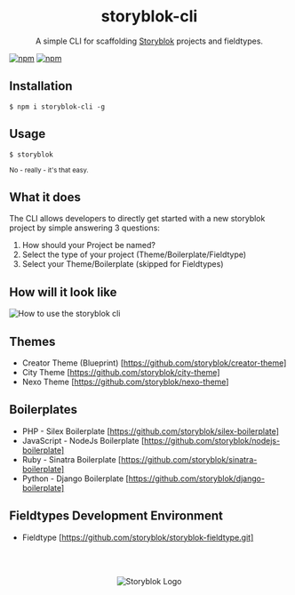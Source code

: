 <p align="center">
  <h1 align="center">storyblok-cli</h1>
  <p align="center">A simple CLI for scaffolding <a href="https://storyblok.com" target="_blank">Storyblok</a> projects and fieldtypes.</p>
</p>

[![npm](https://img.shields.io/npm/v/storyblok-cli.svg)](https://www.npmjs.com/package/storyblok-cli)
[![npm](https://img.shields.io/npm/dt/storyblok-cli.svg)](ttps://img.shields.io/npm/dt/storyblok-cli.svg)

## Installation
```
$ npm i storyblok-cli -g
```

## Usage
```
$ storyblok
```
<sub>No - really - it's that easy.</sub>

## What it does
The CLI allows developers to directly get started with a new storyblok project by simple answering 3 questions:
1. How should your Project be named?
2. Select the type of your project (Theme/Boilerplate/Fieldtype)
3. Select your Theme/Boilerplate (skipped for Fieldtypes)

## How will it look like
<img src="https://a.storyblok.com/f/39898/d26d369183/storyblok-cli.gif" alt="How to use the storyblok cli">

## Themes
- Creator Theme (Blueprint) [https://github.com/storyblok/creator-theme]
- City Theme [https://github.com/storyblok/city-theme]
- Nexo Theme [https://github.com/storyblok/nexo-theme]

## Boilerplates
- PHP - Silex Boilerplate [https://github.com/storyblok/silex-boilerplate]
- JavaScript - NodeJs Boilerplate [https://github.com/storyblok/nodejs-boilerplate]
- Ruby - Sinatra Boilerplate [https://github.com/storyblok/sinatra-boilerplate]
- Python - Django Boilerplate [https://github.com/storyblok/django-boilerplate]

## Fieldtypes Development Environment
- Fieldtype [https://github.com/storyblok/storyblok-fieldtype.git]

<br>
<br>
<p align="center">
<img src="https://a.storyblok.com/f/39898/1c9c224705/storyblok_black.svg" alt="Storyblok Logo">
</p>
